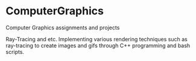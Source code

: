 # ComputerGraphics
Computer Graphics assignments and projects

Ray-Tracing and etc. Implementing various rendering techniques such as ray-tracing to create images and gifs through C++ programming and bash scripts.
